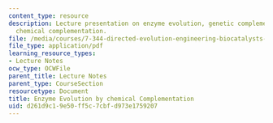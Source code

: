 ```yaml
---
content_type: resource
description: Lecture presentation on enzyme evolution, genetic complementation, and
  chemical complementation.
file: /media/courses/7-344-directed-evolution-engineering-biocatalysts-spring-2008/d261d9c19e50ff5c7cbfd973e1759207_ses6_slides.pdf
file_type: application/pdf
learning_resource_types:
- Lecture Notes
ocw_type: OCWFile
parent_title: Lecture Notes
parent_type: CourseSection
resourcetype: Document
title: Enzyme Evolution by chemical Complementation
uid: d261d9c1-9e50-ff5c-7cbf-d973e1759207
---
```

